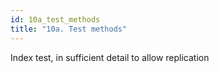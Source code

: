 ```yaml
---
id: 10a_test_methods
title: "10a. Test methods"
---
```

Index test, in sufficient detail to allow replication